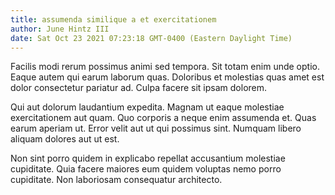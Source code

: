 ```yaml
---
title: assumenda similique a et exercitationem
author: June Hintz III
date: Sat Oct 23 2021 07:23:18 GMT-0400 (Eastern Daylight Time)
---
```

Facilis modi rerum possimus animi sed tempora. Sit totam enim unde optio. Eaque autem qui earum laborum quas. Doloribus et molestias quas amet est dolor consectetur pariatur ad. Culpa facere sit ipsam dolorem.

 Qui aut dolorum laudantium expedita. Magnam ut eaque molestiae exercitationem aut quam. Quo corporis a neque enim assumenda et. Quas earum aperiam ut. Error velit aut ut qui possimus sint. Numquam libero aliquam dolores aut ut est.

 Non sint porro quidem in explicabo repellat accusantium molestiae cupiditate. Quia facere maiores eum quidem voluptas nemo porro cupiditate. Non laboriosam consequatur architecto.